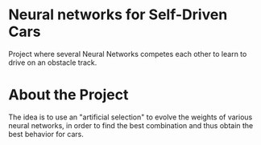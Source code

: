 # Neural networks for Self-Driven Cars

Project where several Neural Networks competes each other to learn to drive on an obstacle track.

# About the Project

The idea is to use an "artificial selection" to evolve the weights of various neural networks, in order to find the best combination and thus obtain the best behavior for cars.


